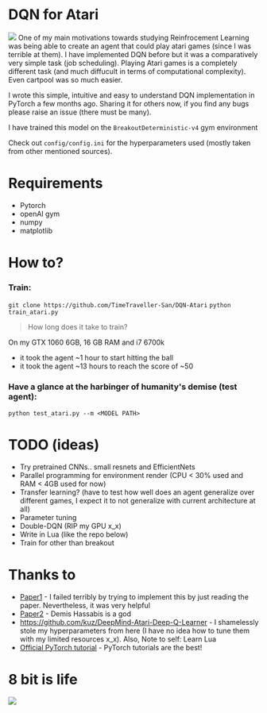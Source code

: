 # DQN for Atari
![](https://i.imgur.com/RkMH4sO.jpg)
One of my main motivations towards studying Reinfrocement Learning was being able to create an agent that could play atari games (since I was terrible at them). I have implemented DQN before but it was a comparatively very simple task (job scheduling). Playing Atari games is a completely different task (and much diffucult in terms of computational complexity). Even cartpool was so much easier.

I wrote this simple, intuitive and easy to understand DQN implementation in PyTorch a few months ago. Sharing it for others now, if you find any bugs please raise an issue (there must be many).

I have trained this model on the `BreakoutDeterministic-v4` gym environment

Check out `config/config.ini` for the hyperparameters used (mostly taken from other mentioned sources).

# Requirements
- Pytorch
- openAI gym
- numpy
- matplotlib

# How to?
### Train:
`git clone https://github.com/TimeTraveller-San/DQN-Atari`
`python train_atari.py`
> How long does it take to train?

On my GTX 1060 6GB, 16 GB RAM and i7 6700k
- it took the agent ~1 hour to start hitting the ball
- it took the agent ~13 hours to reach the score of ~50
### Have a glance at the harbinger of humanity's demise (test agent):
`python test_atari.py --m <MODEL PATH>`

# TODO (ideas)
- Try pretrained CNNs.. small resnets and EfficientNets
- Parallel programming for environment render (CPU < 30% used and RAM < 4GB used for now)
- Transfer learning? (have to test how well does an agent generalize over different games, I expect it to not generalize with current architecture at all)
- Parameter tuning
- Double-DQN (RIP my GPU x_x)
- Write in Lua (like the repo below)
- Train for other than breakout

# Thanks to
- [Paper1](https://www.cs.toronto.edu/~vmnih/docs/dqn.pdf) - I failed terribly by trying to implement this by just reading the paper. Nevertheless, it was very helpful
- [Paper2](https://web.stanford.edu/class/psych209/Readings/MnihEtAlHassibis15NatureControlDeepRL.pdf) - Demis Hassabis is a god
- https://github.com/kuz/DeepMind-Atari-Deep-Q-Learner - I shamelessly stole my hyperparameters from here (I have no idea how to tune them with my limited resources x_x). Also, Note to self: Learn Lua
- [Official PyTorch tutorial](https://pytorch.org/tutorials/intermediate/reinforcement_q_learning.html) - PyTorch tutorials are the best!



# 8 bit is life
![](https://steamuserimages-a.akamaihd.net/ugc/351646214584191107/95FC195376E31B4F0DC30C3FF137BD2DF73B151D/)
